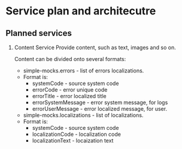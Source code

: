 # Service plan and architecutre

## Planned services

1. Content Service
   Provide content, such as text, images and so on.

   Content can be divided onto several formats:
   *  simple-mocks.errors - list of errors localizations.
     * Format is:
       * systemCode - source system code
       * errorCode - error unique code
       * errorTitle - error localized title
       * errorSystemMessage - error system message, for logs
       * errorUserMessage - error localized message, for user.
   *  simple-mocks.localizations - list of localizations.
     * Format is:
       * systemCode - source system code
       * localizationCode - localization code
       * localizationText - locaization text
